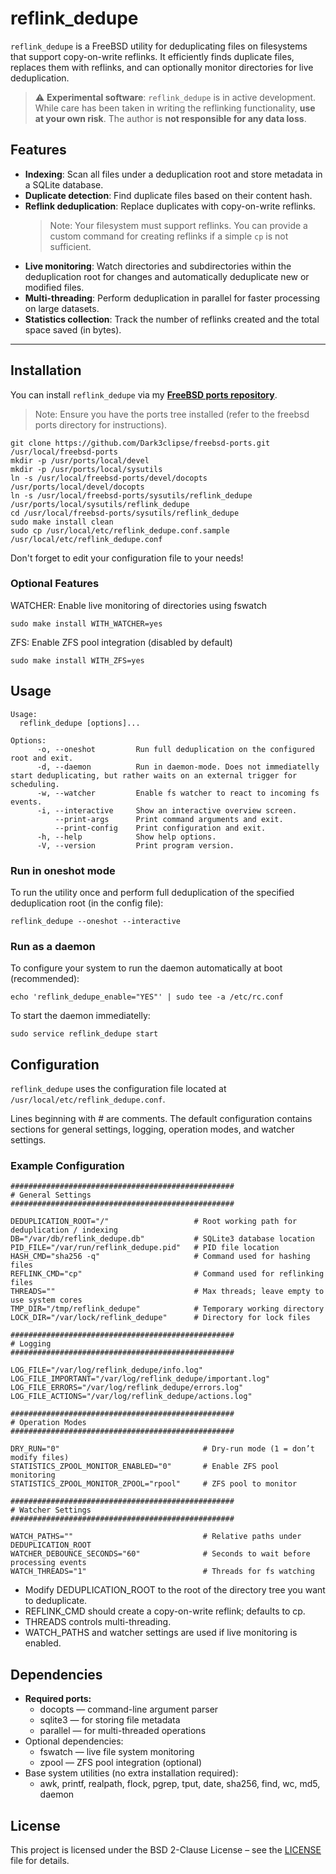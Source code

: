 # reflink_dedupe

`reflink_dedupe` is a FreeBSD utility for deduplicating files on filesystems that support copy-on-write reflinks. It efficiently finds duplicate files, replaces them with reflinks, and can optionally monitor directories for live deduplication.

> ⚠️ **Experimental software**: `reflink_dedupe` is in active development. While care has been taken in writing the reflinking functionality, **use at your own risk**. The author is **not responsible for any data loss**.

## Features

- **Indexing**: Scan all files under a deduplication root and store metadata in a SQLite database.
- **Duplicate detection**: Find duplicate files based on their content hash.
- **Reflink deduplication**: Replace duplicates with copy-on-write reflinks.  
  > Note: Your filesystem must support reflinks. You can provide a custom command for creating reflinks if a simple `cp` is not sufficient.
- **Live monitoring**: Watch directories and subdirectories within the deduplication root for changes and automatically deduplicate new or modified files.
- **Multi-threading**: Perform deduplication in parallel for faster processing on large datasets.
- **Statistics collection**: Track the number of reflinks created and the total space saved (in bytes).

---

## Installation

You can install `reflink_dedupe` via my [**FreeBSD ports repository**](https://github.com/Dark3clipse/freebsd-ports). 

> Note: Ensure you have the ports tree installed (refer to the freebsd ports directory for instructions).

```{sh}
git clone https://github.com/Dark3clipse/freebsd-ports.git /usr/local/freebsd-ports
mkdir -p /usr/ports/local/devel
mkdir -p /usr/ports/local/sysutils
ln -s /usr/local/freebsd-ports/devel/docopts /usr/ports/local/devel/docopts
ln -s /usr/local/freebsd-ports/sysutils/reflink_dedupe /usr/ports/local/sysutils/reflink_dedupe
cd /usr/local/freebsd-ports/sysutils/reflink_dedupe
sudo make install clean
sudo cp /usr/local/etc/reflink_dedupe.conf.sample /usr/local/etc/reflink_dedupe.conf
```

Don't forget to edit your configuration file to your needs!

### Optional Features

WATCHER: Enable live monitoring of directories using fswatch

```{sh}
sudo make install WITH_WATCHER=yes
```

ZFS: Enable ZFS pool integration (disabled by default)

```{sh}
sudo make install WITH_ZFS=yes
```

## Usage

```
Usage:
  reflink_dedupe [options]...

Options:
      -o, --oneshot         Run full deduplication on the configured root and exit.
      -d, --daemon          Run in daemon-mode. Does not immediatelly start deduplicating, but rather waits on an external trigger for scheduling.
      -w, --watcher         Enable fs watcher to react to incoming fs events.
      -i, --interactive     Show an interactive overview screen.
          --print-args      Print command arguments and exit.
          --print-config    Print configuration and exit.
      -h, --help            Show help options.
      -V, --version         Print program version.
```

### Run in oneshot mode

To run the utility once and perform full deduplication of the specified deduplication root (in the config file):

```
reflink_dedupe --oneshot --interactive
```

### Run as a daemon

To configure your system to run the daemon automatically at boot (recommended):

```
echo 'reflink_dedupe_enable="YES"' | sudo tee -a /etc/rc.conf
```

To start the daemon immediatelly:

```
sudo service reflink_dedupe start
```

## Configuration

`reflink_dedupe` uses the configuration file located at `/usr/local/etc/reflink_dedupe.conf`.

Lines beginning with # are comments. The default configuration contains sections for general settings, logging, operation modes, and watcher settings.

### Example Configuration
```
##################################################
# General Settings
##################################################

DEDUPLICATION_ROOT="/"                   # Root working path for deduplication / indexing
DB="/var/db/reflink_dedupe.db"           # SQLite3 database location
PID_FILE="/var/run/reflink_dedupe.pid"   # PID file location
HASH_CMD="sha256 -q"                     # Command used for hashing files
REFLINK_CMD="cp"                         # Command used for reflinking files
THREADS=""                               # Max threads; leave empty to use system cores
TMP_DIR="/tmp/reflink_dedupe"            # Temporary working directory
LOCK_DIR="/var/lock/reflink_dedupe"      # Directory for lock files

##################################################
# Logging
##################################################

LOG_FILE="/var/log/reflink_dedupe/info.log"
LOG_FILE_IMPORTANT="/var/log/reflink_dedupe/important.log"
LOG_FILE_ERRORS="/var/log/reflink_dedupe/errors.log"
LOG_FILE_ACTIONS="/var/log/reflink_dedupe/actions.log"

##################################################
# Operation Modes
##################################################

DRY_RUN="0"                                # Dry-run mode (1 = don’t modify files)
STATISTICS_ZPOOL_MONITOR_ENABLED="0"       # Enable ZFS pool monitoring
STATISTICS_ZPOOL_MONITOR_ZPOOL="rpool"     # ZFS pool to monitor

##################################################
# Watcher Settings
##################################################

WATCH_PATHS=""                             # Relative paths under DEDUPLICATION_ROOT
WATCHER_DEBOUNCE_SECONDS="60"              # Seconds to wait before processing events
WATCH_THREADS="1"                          # Threads for fs watching
```

- Modify DEDUPLICATION_ROOT to the root of the directory tree you want to deduplicate.
- REFLINK_CMD should create a copy-on-write reflink; defaults to cp.
- THREADS controls multi-threading.
- WATCH_PATHS and watcher settings are used if live monitoring is enabled.

## Dependencies

- **Required ports:**
  - docopts — command-line argument parser
  - sqlite3 — for storing file metadata
  - parallel — for multi-threaded operations
- Optional dependencies:
  - fswatch — live file system monitoring
  - zpool — ZFS pool integration (optional)
- Base system utilities (no extra installation required):
  - awk, printf, realpath, flock, pgrep, tput, date, sha256, find, wc, md5, daemon
 
## License

This project is licensed under the BSD 2-Clause License – see the [LICENSE](LICENSE) file for details.
